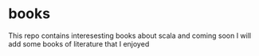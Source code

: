 # books

This repo contains interesesting books about scala and coming soon I will add some books of literature that I enjoyed
